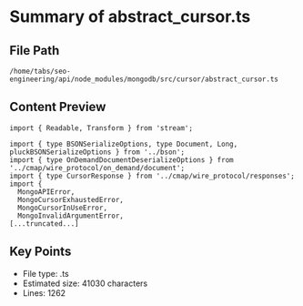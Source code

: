 # Summary of abstract_cursor.ts
  
## File Path
`/home/tabs/seo-engineering/api/node_modules/mongodb/src/cursor/abstract_cursor.ts`

## Content Preview
```
import { Readable, Transform } from 'stream';

import { type BSONSerializeOptions, type Document, Long, pluckBSONSerializeOptions } from '../bson';
import { type OnDemandDocumentDeserializeOptions } from '../cmap/wire_protocol/on_demand/document';
import { type CursorResponse } from '../cmap/wire_protocol/responses';
import {
  MongoAPIError,
  MongoCursorExhaustedError,
  MongoCursorInUseError,
  MongoInvalidArgumentError,
[...truncated...]
```

## Key Points
- File type: .ts
- Estimated size: 41030 characters
- Lines: 1262

